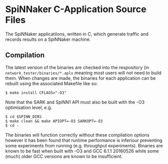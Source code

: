 SpiNNaker C-Application Source Files
====================================

The SpiNNaker applicatilons, written in C, which generate traffic and records
results on a SpiNNaker machine.

Compilation
-----------

The latest version of the binaries are checked into the respository (in
`network_tester/binaries/*.aplx` meaning most users will not need to build
them.  When changes are made, the binaries for each application can be rebuilt
using the associated Makefile like so:

    $ make install CFLAGS="-O3"

Note that the SARK and SpiNN1 API must also be built with the -O3 optimisation
level, e.g.

    $ cd $SPINN_DIRS
    $ make clean && make APIOPT=-O3 SARKOPT=-O3
    $ cd -

The binaries will function correctly without these compilation options however
it has been found that runtime performance is inferiour preventing some
experiments from running (e.g. throughput experiments). Binaries are known to
be fast when built with -O3 and GCC 6.1.1 20160526 while some (much) older GCC
versions are known to be insufficient.
